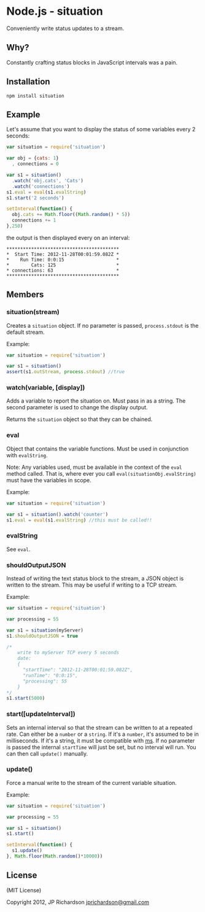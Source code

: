 Node.js - situation
================

Conveniently write status updates to a stream.


Why?
----

Constantly crafting status blocks in JavaScript intervals was a pain.



Installation
------------

    npm install situation



Example
------

Let's assume that you want to display the status of some variables every 2 seconds:

```javascript
var situation = require('situation')

var obj = {cats: 1}
  , connections = 0

var s1 = situation()
  .watch('obj.cats', 'Cats')
  .watch('connections')
s1.eval = eval(s1.evalString)
s1.start('2 seconds')

setInterval(function() {
  obj.cats += Math.floor((Math.random() * 5))
  connections += 1
},250)
```

the output is then displayed every on an interval:

```
*****************************************
*  Start Time: 2012-11-28T00:01:59.082Z *
*    Run Time: 0:0:15                   *
*        Cats: 125                      *
* connections: 63                       *
*****************************************
```

Members
-------

### situation(stream)

Creates a `situation` object. If no parameter is passed, `process.stdout` is the default stream.

Example:

```javascript
var situation = require('situation')

var s1 = situation()
assert(s1.outStream, process.stdout) //true
```


### watch(variable, [display])

Adds a variable to report the situation on. Must pass in as a string. The second parameter is used to change
the display output.

Returns the `situation` object so that they can be chained.


### eval

Object that contains the variable functions. Must be used in conjunction with `evalString`.

Note: Any variables used, must be available in the context of the `eval` method called. That is, where
ever you call `eval(situationObj.evalString)` must have the variables in scope.

Example:

```javascript
var situation = require('situation')

var s1 = situation().watch('counter')
s1.eval = eval(s1.evalString) //this must be called!!
```

### evalString

See `eval`.


### shouldOutputJSON

Instead of writing the text status block to the stream, a JSON object is written to the stream. This may be useful if writing to a TCP stream.

Example: 

```javascript
var situation = require('situation')

var processing = 55

var s1 = situation(myServer)
s1.shouldOutputJSON = true

/*  
    write to myServer TCP every 5 seconds
    date:
    {
      "startTime": "2012-11-28T00:01:59.082Z",
      "runTime": "0:0:15",
      "processing": 55
    }
*/
s1.start(5000)
```  


### start([updateInterval])

Sets an internal interval so that the stream can be written to at a repeated rate. Can either 
be a `number` or a `string`. If it's a `number`, it's assumed to be in milliseconds. If it's
a string, it must be compatible with [ms](https://github.com/guille/ms.js). If no parameter is
passed the internal `startTime` will just be set, but no interval will run. You can then call
`update()` manually.


### update()

Force a manual write to the stream of the current variable situation.

Example:

```javascript
var situation = require('situation')

var processing = 55

var s1 = situation()
s1.start()

setInterval(function() {
  s1.update()
}, Math.floor(Math.random()*10000))

``` 





License
-------

(MIT License)

Copyright 2012, JP Richardson  <jprichardson@gmail.com>


